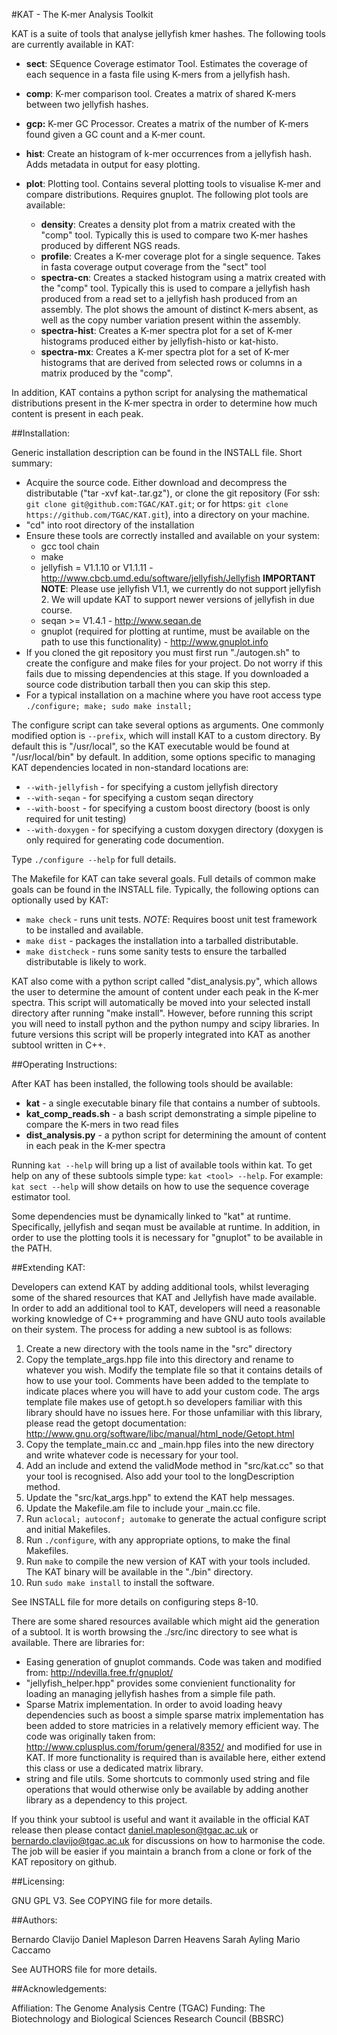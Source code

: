 
#KAT - The K-mer Analysis Toolkit

KAT is a suite of tools that analyse jellyfish kmer hashes.  The following tools are currently available in KAT:

   - **sect**:  SEquence Coverage estimator Tool.  Estimates the coverage of each sequence in a fasta file using K-mers from a jellyfish hash.
   - **comp**:  K-mer comparison tool.  Creates a matrix of shared K-mers between two jellyfish hashes.
   - **gcp:**   K-mer GC Processor.  Creates a matrix of the number of K-mers found given a GC count and a K-mer count.
   - **hist**:  Create an histogram of k-mer occurrences from a jellyfish hash.  Adds metadata in output for easy plotting.
   - **plot**:  Plotting tool.  Contains several plotting tools to visualise K-mer and compare distributions. Requires gnuplot.  The following plot tools are available:

     - **density**:      Creates a density plot from a matrix created with the "comp" tool.  Typically this is used to compare two K-mer hashes produced by different NGS reads.
     - **profile**:      Creates a K-mer coverage plot for a single sequence.  Takes in fasta coverage output coverage from the "sect" tool
     - **spectra-cn**:   Creates a stacked histogram using a matrix created with the "comp" tool.  Typically this is used to compare a jellyfish hash produced from a read set to a jellyfish hash produced from an assembly. The plot shows the amount of distinct K-mers absent, as well as the copy number variation present within the assembly.
     - **spectra-hist**: Creates a K-mer spectra plot for a set of K-mer histograms produced either by jellyfish-histo or kat-histo.
     - **spectra-mx**:   Creates a K-mer spectra plot for a set of K-mer histograms that are derived from selected rows or columns in a matrix produced by the "comp".

In addition, KAT contains a python script for analysing the mathematical distributions present in the K-mer spectra in order to determine how much content is present in each peak.


##Installation:

Generic installation description can be found in the INSTALL file. Short summary: 

  - Acquire the source code.  Either download and decompress the distributable ("tar -xvf kat-<version>.tar.gz"), or clone the git repository (For ssh: ```git clone git@github.com:TGAC/KAT.git```; or for https: ```git clone https://github.com/TGAC/KAT.git```), into a directory on your machine.
  - "cd" into root directory of the installation
  - Ensure these tools are correctly installed and available on your system:
      - gcc tool chain
      - make
      - jellyfish = V1.1.10 or V1.1.11 - http://www.cbcb.umd.edu/software/jellyfish/Jellyfish **IMPORTANT NOTE**: Please use jellyfish V1.1, we currently do not support jellyfish 2.   We will update KAT to support newer versions of jellyfish in due course.
      - seqan >= V1.4.1 - http://www.seqan.de
      - gnuplot (required for plotting at runtime, must be available on the path to use this functionality) - http://www.gnuplot.info
  - If you cloned the git repository you must first run "./autogen.sh" to create the configure and make files for your project.  Do not worry if this fails due to missing dependencies at this stage.  If you downloaded a source code distribution tarball then you can skip this step.
  - For a typical installation on a machine where you have root access type ```./configure; make; sudo make install;```

The configure script can take several options as arguments.  One commonly modified option is ```--prefix```, which will install KAT to a custom directory.  By default this is "/usr/local", so the KAT executable would be found at "/usr/local/bin" by default.  In addition, some options specific to managing KAT dependencies located in non-standard locations are:

  - ```--with-jellyfish``` - for specifying a custom jellyfish directory
  - ```--with-seqan``` - for specifying a custom seqan directory
  - ```--with-boost``` - for specifying a custom boost directory (boost is only required for unit testing)
  - ```--with-doxygen``` - for specifying a custom doxygen directory (doxygen is only required for generating code documention.

Type ```./configure --help``` for full details.

The Makefile for KAT can take several goals.  Full details of common make goals can be found in the INSTALL file.  Typically, the following options can optionally used by KAT:

  - ```make check``` - runs unit tests.  *NOTE*: Requires boost unit test framework to be installed and available.
  - ```make dist``` - packages the installation into a tarballed distributable.
  - ```make distcheck``` - runs some sanity tests to ensure the tarballed distributable is likely to work.

KAT also come with a python script called "dist_analysis.py", which allows the user to determine the amount of content under each peak in the K-mer spectra.  This script will automatically be moved into your selected install directory after running "make install".  However, before running this script you will need to install python and the python numpy and scipy libraries.  In future versions this script will be properly integrated into KAT as another subtool written in C++.


##Operating Instructions:

After KAT has been installed, the following tools should be available:

 - **kat** - a single executable binary file that contains a number of subtools.
 - **kat_comp_reads.sh** - a bash script demonstrating a simple pipeline to compare the K-mers in two read files
 - **dist_analysis.py** - a python script for determining the amount of content in each peak in the K-mer spectra

Running ```kat --help``` will bring up a list of available tools within kat.  To get help on any of these subtools simple type: ```kat <tool> --help```.  For example: ```kat sect --help``` will show details on how to use the sequence coverage estimator tool.

Some dependencies must be dynamically linked to "kat" at runtime.  Specifically, jellyfish and seqan must be available at runtime.  In addition, in order to use the plotting tools it is necessary for "gnuplot" to be available in the PATH.


##Extending KAT:

Developers can extend KAT by adding additional tools, whilst leveraging some of the shared resources that KAT and Jellyfish have made available.  In order to add an additional tool to KAT, developers will need a reasonable working knowledge of C++ programming and have GNU auto tools available on their system.  The process for adding a new subtool is as follows:

1. Create a new directory with the tools name in the "src" directory
2. Copy the template_args.hpp file into this directory and rename to whatever you wish.  Modify the template file so that it contains details of how to use your tool.  Comments have been added to the template to indicate places where you will have to add your custom code. The args template file makes use of getopt.h so developers familiar with this library should have no issues here.  For those unfamiliar with this library, please read the getopt documentation: http://www.gnu.org/software/libc/manual/html_node/Getopt.html
3. Copy the template_main.cc and _main.hpp files into the new directory and write whatever code is necessary for your tool.
4. Add an include and extend the validMode method in "src/kat.cc" so that your tool is recognised.  Also add your tool to the longDescription method.
5. Update the "src/kat_args.hpp" to extend the KAT help messages.
6. Update the Makefile.am file to include your _main.cc file.
7. Run ```aclocal; autoconf; automake``` to generate the actual configure script and initial Makefiles.
8. Run ```./configure```, with any appropriate options, to make the final Makefiles.
9. Run ```make``` to compile the new version of KAT with your tools included.  The KAT binary will be available in the "./bin" directory.
10. Run ```sudo make install``` to install the software.

See INSTALL file for more details on configuring steps 8-10.

There are some shared resources available which might aid the generation of a subtool.  It is worth browsing the ./src/inc directory to see what is available.  There are libraries for:

- Easing generation of gnuplot commands.  Code was taken and modified from: http://ndevilla.free.fr/gnuplot/
- "jellyfish_helper.hpp" provides some convienient functionality for loading an managing jellyfish hashes from a simple file path.
- Sparse Matrix implementation.  In order to avoid loading heavy dependencies such as boost a simple sparse matrix implementation has been added to store matricies in a relatively memory efficient way.  The code was originally taken from: http://www.cplusplus.com/forum/general/8352/ and modified for use in KAT.  If more functionality is required than is available here, either extend this class or use a dedicated matrix library.
- string and file utils.  Some shortcuts to commonly used string and file operations that would otherwise only be available by adding another library as a dependency to this project.

If you think your subtool is useful and want it available in the official KAT release then please contact daniel.mapleson@tgac.ac.uk or bernardo.clavijo@tgac.ac.uk for discussions on how to harmonise the code.  The job will be easier if you maintain a branch from a clone or fork of the KAT repository on github.


##Licensing:

GNU GPL V3.  See COPYING file for more details.


##Authors:

Bernardo Clavijo
Daniel Mapleson
Darren Heavens
Sarah Ayling
Mario Caccamo

See AUTHORS file for more details.


##Acknowledgements:

Affiliation: The Genome Analysis Centre (TGAC)
Funding: The Biotechnology and Biological Sciences Research Council (BBSRC)
